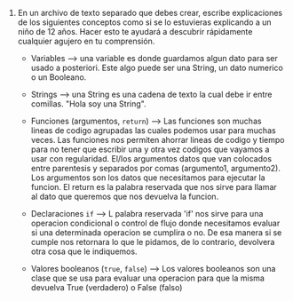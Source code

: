 1. En un archivo de texto separado que debes crear, escribe explicaciones de los siguientes conceptos como si se lo estuvieras explicando a un niño de 12 años. Hacer esto te ayudará a descubrir rápidamente cualquier agujero en tu comprensión.

	* Variables 
		--> una variable es donde guardamos algun dato para ser usado a posteriori. Este algo puede ser una String, un dato numerico o un Booleano.

	* Strings 
		--> una String es una cadena de texto la cual debe ir entre comillas. "Hola soy una String".

	* Funciones (argumentos, `return`)
		--> Las funciones son muchas lineas de codigo agrupadas las cuales podemos usar para muchas veces. Las funciones nos permiten ahorrar lineas de codigo y tiempo para no tener que escribir una y otra vez codigos que vayamos a usar con regularidad. 
		El/los argumentos datos que van colocados entre parentesis y separados por comas (argumento1, argumento2). Los argumentos son los datos que necesitamos para ejecutar la funcion. 
		El return es la palabra reservada que nos sirve para llamar al dato que queremos que nos devuelva la funcion.

	* Declaraciones `if`
		--> L palabra reservada 'if' nos sirve para una operacion condicional o control de flujo donde necesitamos evaluar si una determinada operacion se cumplira o no. De esa manera si se cumple nos retornara lo que le pidamos, de lo contrario, devolvera otra cosa que le indiquemos.

	* Valores booleanos (`true`, `false`)
		--> Los valores booleanos son una clase que se usa para evaluar una operacion para que la misma devuelva True (verdadero) o False (falso)